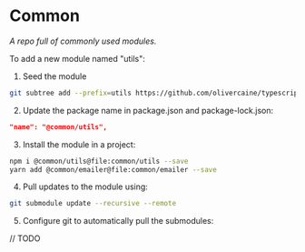 # Common

*A repo full of commonly used modules.*

To add a new module named "utils":

1. Seed the module

```sh
git subtree add --prefix=utils https://github.com/olivercaine/typescript-library-boilerplate.git modpack/latest --squash
```

2. Update the package name in package.json and package-lock.json:

```json
"name": "@common/utils",
```

3. Install the module in a project:

```sh
npm i @common/utils@file:common/utils --save
yarn add @common/emailer@file:common/emailer --save
```

4. Pull updates to the module using:

```sh
git submodule update --recursive --remote
```

5. Configure git to automatically pull the submodules:

// TODO
